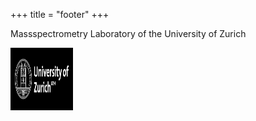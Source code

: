 +++
title = "footer"
+++

Massspectrometry Laboratory of the University of Zurich

<img src=/img_Rules/uzh.png width="100" height="100">